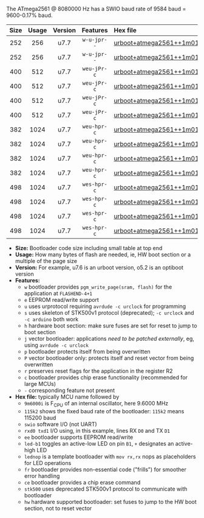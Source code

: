 The ATmega2561 @ 8080000 Hz has a SWIO baud rate of 9584 baud = 9600-0.17% baud.

|Size|Usage|Version|Features|Hex file|
|:-:|:-:|:-:|:-:|:--|
|252|256|u7.7|`w-u-jpr--`|[urboot+atmega2561++1m0100i++++1k2_swio_rxd2_txd3.hex](https://raw.githubusercontent.com/stefanrueger/urboot.hex/main/mcus/atmega2561/internal_oscillator/fint++1m0100_Hz/br++++1k2_bps/urboot+atmega2561++1m0100i++++1k2_swio_rxd2_txd3.hex)|
|252|256|u7.7|`w-u-jpr--`|[urboot+atmega2561++1m0100i++++1k2_swio_rxe0_txe1.hex](https://raw.githubusercontent.com/stefanrueger/urboot.hex/main/mcus/atmega2561/internal_oscillator/fint++1m0100_Hz/br++++1k2_bps/urboot+atmega2561++1m0100i++++1k2_swio_rxe0_txe1.hex)|
|400|512|u7.7|`weu-jPr-c`|[urboot+atmega2561++1m0100i++++1k2_swio_rxd2_txd3_ee_led+b5_fr_ce.hex](https://raw.githubusercontent.com/stefanrueger/urboot.hex/main/mcus/atmega2561/internal_oscillator/fint++1m0100_Hz/br++++1k2_bps/urboot+atmega2561++1m0100i++++1k2_swio_rxd2_txd3_ee_led+b5_fr_ce.hex)|
|400|512|u7.7|`weu-jPr-c`|[urboot+atmega2561++1m0100i++++1k2_swio_rxd2_txd3_ee_lednop_fr_ce.hex](https://raw.githubusercontent.com/stefanrueger/urboot.hex/main/mcus/atmega2561/internal_oscillator/fint++1m0100_Hz/br++++1k2_bps/urboot+atmega2561++1m0100i++++1k2_swio_rxd2_txd3_ee_lednop_fr_ce.hex)|
|400|512|u7.7|`weu-jPr-c`|[urboot+atmega2561++1m0100i++++1k2_swio_rxe0_txe1_ee_led+b5_fr_ce.hex](https://raw.githubusercontent.com/stefanrueger/urboot.hex/main/mcus/atmega2561/internal_oscillator/fint++1m0100_Hz/br++++1k2_bps/urboot+atmega2561++1m0100i++++1k2_swio_rxe0_txe1_ee_led+b5_fr_ce.hex)|
|400|512|u7.7|`weu-jPr-c`|[urboot+atmega2561++1m0100i++++1k2_swio_rxe0_txe1_ee_lednop_fr_ce.hex](https://raw.githubusercontent.com/stefanrueger/urboot.hex/main/mcus/atmega2561/internal_oscillator/fint++1m0100_Hz/br++++1k2_bps/urboot+atmega2561++1m0100i++++1k2_swio_rxe0_txe1_ee_lednop_fr_ce.hex)|
|382|1024|u7.7|`weu-hpr-c`|[urboot+atmega2561++1m0100i++++1k2_swio_rxd2_txd3_ee_led+b5_fr_ce_hw.hex](https://raw.githubusercontent.com/stefanrueger/urboot.hex/main/mcus/atmega2561/internal_oscillator/fint++1m0100_Hz/br++++1k2_bps/urboot+atmega2561++1m0100i++++1k2_swio_rxd2_txd3_ee_led+b5_fr_ce_hw.hex)|
|382|1024|u7.7|`weu-hpr-c`|[urboot+atmega2561++1m0100i++++1k2_swio_rxd2_txd3_ee_lednop_fr_ce_hw.hex](https://raw.githubusercontent.com/stefanrueger/urboot.hex/main/mcus/atmega2561/internal_oscillator/fint++1m0100_Hz/br++++1k2_bps/urboot+atmega2561++1m0100i++++1k2_swio_rxd2_txd3_ee_lednop_fr_ce_hw.hex)|
|382|1024|u7.7|`weu-hpr-c`|[urboot+atmega2561++1m0100i++++1k2_swio_rxe0_txe1_ee_led+b5_fr_ce_hw.hex](https://raw.githubusercontent.com/stefanrueger/urboot.hex/main/mcus/atmega2561/internal_oscillator/fint++1m0100_Hz/br++++1k2_bps/urboot+atmega2561++1m0100i++++1k2_swio_rxe0_txe1_ee_led+b5_fr_ce_hw.hex)|
|382|1024|u7.7|`weu-hpr-c`|[urboot+atmega2561++1m0100i++++1k2_swio_rxe0_txe1_ee_lednop_fr_ce_hw.hex](https://raw.githubusercontent.com/stefanrueger/urboot.hex/main/mcus/atmega2561/internal_oscillator/fint++1m0100_Hz/br++++1k2_bps/urboot+atmega2561++1m0100i++++1k2_swio_rxe0_txe1_ee_lednop_fr_ce_hw.hex)|
|498|1024|u7.7|`wes-hpr-c`|[urboot+atmega2561++1m0100i++++1k2_swio_rxd2_txd3_ee_led+b5_fr_ce_stk500_hw.hex](https://raw.githubusercontent.com/stefanrueger/urboot.hex/main/mcus/atmega2561/internal_oscillator/fint++1m0100_Hz/br++++1k2_bps/urboot+atmega2561++1m0100i++++1k2_swio_rxd2_txd3_ee_led+b5_fr_ce_stk500_hw.hex)|
|498|1024|u7.7|`wes-hpr-c`|[urboot+atmega2561++1m0100i++++1k2_swio_rxd2_txd3_ee_lednop_fr_ce_stk500_hw.hex](https://raw.githubusercontent.com/stefanrueger/urboot.hex/main/mcus/atmega2561/internal_oscillator/fint++1m0100_Hz/br++++1k2_bps/urboot+atmega2561++1m0100i++++1k2_swio_rxd2_txd3_ee_lednop_fr_ce_stk500_hw.hex)|
|498|1024|u7.7|`wes-hpr-c`|[urboot+atmega2561++1m0100i++++1k2_swio_rxe0_txe1_ee_led+b5_fr_ce_stk500_hw.hex](https://raw.githubusercontent.com/stefanrueger/urboot.hex/main/mcus/atmega2561/internal_oscillator/fint++1m0100_Hz/br++++1k2_bps/urboot+atmega2561++1m0100i++++1k2_swio_rxe0_txe1_ee_led+b5_fr_ce_stk500_hw.hex)|
|498|1024|u7.7|`wes-hpr-c`|[urboot+atmega2561++1m0100i++++1k2_swio_rxe0_txe1_ee_lednop_fr_ce_stk500_hw.hex](https://raw.githubusercontent.com/stefanrueger/urboot.hex/main/mcus/atmega2561/internal_oscillator/fint++1m0100_Hz/br++++1k2_bps/urboot+atmega2561++1m0100i++++1k2_swio_rxe0_txe1_ee_lednop_fr_ce_stk500_hw.hex)|

- **Size:** Bootloader code size including small table at top end
- **Usage:** How many bytes of flash are needed, ie, HW boot section or a multiple of the page size
- **Version:** For example, u7.6 is an urboot version, o5.2 is an optiboot version
- **Features:**
  + `w` bootloader provides `pgm_write_page(sram, flash)` for the application at `FLASHEND-4+1`
  + `e` EEPROM read/write support
  + `u` uses urprotocol requiring `avrdude -c urclock` for programming
  + `s` uses skeleton of STK500v1 protocol (deprecated); `-c urclock` and `-c arduino` both work
  + `h` hardware boot section: make sure fuses are set for reset to jump to boot section
  + `j` vector bootloader: applications *need to be patched externally*, eg, using `avrdude -c urclock`
  + `p` bootloader protects itself from being overwritten
  + `P` vector bootloader only: protects itself and reset vector from being overwritten
  + `r` preserves reset flags for the application in the register R2
  + `c` bootloader provides chip erase functionality (recommended for large MCUs)
  + `-` corresponding feature not present
- **Hex file:** typically MCU name followed by
  + `9m6000i` is F<sub>CPU</sub> of an internal oscillator, here 9.6000 MHz
  + `115k2` shows the fixed baud rate of the bootloader: `115k2` means 115200 baud
  + `swio` software I/O (not UART)
  + `rxd0 txd1` I/O using, in this example, lines RX `D0` and TX `D1`
  + `ee` bootloader supports EEPROM read/write
  + `led-b1` toggles an active-low LED on pin `B1`, `+` designates an active-high LED
  + `lednop` is a template bootloader with `mov rx,rx` nops as placeholders for LED operations
  + `fr` bootloader provides non-essential code ("frills") for smoother error handling
  + `ce` bootloader provides a chip erase command
  + `stk500` uses deprecated STK500v1 protocol to communicate with bootloader
  + `hw` hardware supported bootloader: set fuses to jump to the HW boot section, not to reset vector
